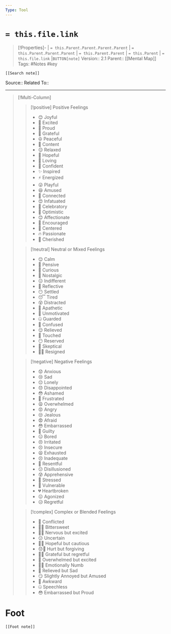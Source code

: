 ```yaml
---
Type: Tool
---
```

# `= this.file.link`
>[!Properties]- | `= this.Parent.Parent.Parent.Parent` |  `= this.Parent.Parent.Parent` | `= this.Parent.Parent` | `= this.Parent` | `= this.file.link` |`BUTTON[note]` 
>Version:: 2.1
>Parent:: [[Mental Map]]
>Tags: #Notes #key
```meta-bind-embed
[[Search note]]
```
Source::
Related To::
***
>[!Multi-Column]
>>[!positive] Positive Feelings
>> - 😊 Joyful
>> - 🤩 Excited
>> - 🥇 Proud
>> - 🙏 Grateful
>> - ☮️ Peaceful
>> - 🙂 Content
>> - 😌 Relaxed
>> - 🌈 Hopeful
>> - 💖 Loving
>> - 💪 Confident
>> - ✨ Inspired
>> - ⚡ Energized
>> - 😜 Playful
>> - 😆 Amused
>> - 🤝 Connected
>> - 😍 Infatuated
>> - 🥳 Celebratory
>> - 🌻 Optimistic
>> - 😊 Affectionate
>> - 👏 Encouraged
>> - 🧘 Centered
>> - 🔥 Passionate
>> - 🥰 Cherished
>
>>[!neutral] Neutral or Mixed Feelings
>> - 😌 Calm
>> - 🤔 Pensive
>> - 🧐 Curious
>> - 🌅 Nostalgic
>> - 😐 Indifferent
>> - 📝 Reflective
>> - 😶 Settled
>> - 😴 Tired
>> - 😵 Distracted
>> - 🤷 Apathetic
>> - 🥱 Unmotivated
>> - 🤐 Guarded
>> - 🧩 Confused
>> - 😌 Relieved
>> - 🥲 Touched
>> - 😶 Reserved
>> - 🥸 Skeptical
>> - 😮‍💨 Resigned
>
>>[!negative] Negative Feelings
>> - 😟 Anxious
>> - 😢 Sad
>> - 😔 Lonely
>> - 😞 Disappointed
>> - 😳 Ashamed
>> - 😤 Frustrated
>> - 😩 Overwhelmed
>> - 😡 Angry
>> - 😒 Jealous
>> - 😨 Afraid
>> - 😳 Embarrassed
>> - 😬 Guilty
>> - 😑 Bored
>> - 😠 Irritated
>> - 😣 Insecure
>> - 😫 Exhausted
>> - 😣 Inadequate
>> - 😤 Resentful
>> - 😕 Disillusioned
>> - 😰 Apprehensive
>> - 🥵 Stressed
>> - 🥺 Vulnerable
>> - 💔 Heartbroken
>> - 😖 Agonized
>> - 😥 Regretful
>
>>[!complex] Complex or Blended Feelings
>> - 🤯 Conflicted
>> - 🍬😢 Bittersweet
>> - 😬🤩 Nervous but excited
>> - 😕 Uncertain
>> - 🤞😟 Hopeful but cautious
>> - 😞💖 Hurt but forgiving
>> - 🙏😔 Grateful but regretful
>> - 🤯 Overwhelmed but excited
>> - 😶‍🌫️ Emotionally Numb
>> - 🥹 Relieved but Sad
>> - 😏 Slightly Annoyed but Amused
>> - 🫠 Awkward
>> - 🤐 Speechless
>> - 😳 Embarrassed but Proud





# Foot
```meta-bind-embed
[[Foot note]]
``` 